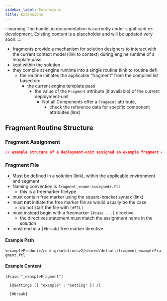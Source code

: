 ```yaml
---
sidebar_label: Extensions
title: Extensions
---
```

:::warning
The hamlet.io documentation is currently under significant re-development. Existing content is a placeholder and will be updated very soon.
:::

* fragments provide a mechanism for solution designers to interact with the current context model (link to context) during engine runtime of a template pass
* kept within the solution
* they compile at engine runtime into a single routine (link to routine def)
  * the routine initiates the applicable “fragment” from the compiled list based on:
    * the current engine template pass
      * the value of the  `Fragment` attribute (if available) of the current deployment-unit
        * Not all Components offer a `Fragment` attribute,
          * check the reference data for specific component attributes (link)

## Fragment Routine Structure

### Fragment Assignment

```json
// example strucure of a deployment-unit assigned an example fragment called "_exampleFragment"
```

### Fragment File

* Must be defined in a solution (link), within the applicable environment and segment
* Naming convention is `fragment_<name-assigned>.ftl`
  * this is a freemarker filetype
* must contain free marker using the square-bracket syntax (link)
* must **not** initiate the free marker file as would usually be the case
  * do not start the file with `[#FTL]`
* must instead begin with a freemarker `[#case ...]` directive
  * the directives statement must match the assignment name in the solution
* must end in a `[#break]`  free marker directive

#### Example Path

`<exampleProduct>/config/solutionsv2/shared/default/fragment_exampleFragment.ftl`

#### Example Content

```freemarker
[#case "_exampleFragment"]

  [@Settings [{ "example" : "setting" }] /]

  [#break]
```
